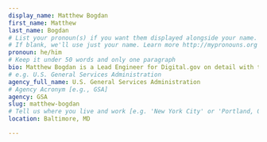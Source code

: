 ```yaml
---
display_name: Matthew Bogdan
first_name: Matthew
last_name: Bogdan
# List your pronoun(s) if you want them displayed alongside your name.
# If blank, we'll use just your name. Learn more http://mypronouns.org
pronoun: he/him
# Keep it under 50 words and only one paragraph
bio: Matthew Bogdan is a Lead Engineer for Digital.gov on detail with the Innovation Portfolio of the [Technology Transformation Services](https://tts.gsa.gov) (TTS) Office of Solutions. Previously, he was with Defense Media Activity (DMA) working on development tasks on a Navy legacy web system. In Matthew’s spare time, he assists coaching children’s baseball, soccer and basketball teams.
# e.g. U.S. General Services Administration
agency_full_name: U.S. General Services Administration
# Agency Acronym [e.g., GSA]
agency: GSA
slug: matthew-bogdan
# Tell us where you live and work [e.g. 'New York City' or 'Portland, OR']
location: Baltimore, MD

---
```

